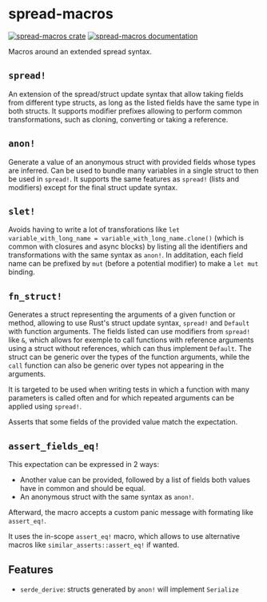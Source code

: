# spread-macros

[![spread-macros
crate](https://img.shields.io/crates/v/spread-macros.svg)](https://crates.io/crates/spread-macros)
[![spread-macros documentation](https://docs.rs/spread-macros/badge.svg)](https://docs.rs/spread-macros)

Macros around an extended spread syntax.

## `spread!`

An extension of the spread/struct update syntax that allow taking fields from different type
structs, as long as the listed fields have the same type in both structs. It supports modifier
prefixes allowing to perform common transformations, such as cloning, converting or taking a
reference.

## `anon!`

Generate a value of an anonymous struct with provided fields whose types are inferred. Can be used
to bundle many variables in a single struct to then be used in `spread!`. It supports the same
features as `spread!` (lists and modifiers) except for the final struct update syntax.

## `slet!`

Avoids having to write a lot of transforations like `let variable_with_long_name =
variable_with_long_name.clone()` (which is common with closures and async blocks) by listing all the
identifiers and transformations with the same syntax as `anon!`. In additation, each field name can
be prefixed by `mut` (before a potential modifier) to make a `let mut` binding.

## `fn_struct!`

Generates a struct representing the arguments of a given function or method, allowing to use Rust's
struct update syntax, `spread!` and `Default` with function arguments. The fields listed can use
modifiers from `spread!` like `&`, which allows for exemple to call functions with reference
arguments using a struct without references, which can thus implement `Default`. The struct can be
generic over the types of the function arguments, while the `call` function can also be generic over
types not appearing in the arguments.

It is targeted to be used when writing tests in which a function with many parameters is called
often and for which repeated arguments can be applied using `spread!`.

Asserts that some fields of the provided value match the expectation.

## `assert_fields_eq!`

This expectation can be expressed in 2 ways:
- Another value can be provided, followed by a list of fields both values have in common and should
  be equal.
- An anonymous struct with the same syntax as `anon!`.

Afterward, the macro accepts a custom panic message with formating like `assert_eq!`.

It uses the in-scope `assert_eq!` macro, which allows to use alternative macros like
`similar_asserts::assert_eq!` if wanted.

## Features

- `serde_derive`: structs generated by `anon!` will implement `Serialize`